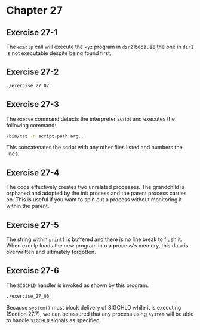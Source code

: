 # Chapter 27

## Exercise 27-1

The `execlp` call will execute the `xyz` program in `dir2` because the one in `dir1` is not executable despite being found first.

## Exercise 27-2

```sh
./exercise_27_02
```

## Exercise 27-3

The `execve` command detects the interpreter script and executes the following command:

```sh
/bin/cat -n script-path arg...
```

This concatenates the script with any other files listed and numbers the lines.

## Exercise 27-4

The code effectively creates two unrelated processes. The grandchild is orphaned and adopted by the init process and the parent process carries on. This is useful if you want to spin out a process without monitoring it within the parent.

## Exercise 27-5

The string within `printf` is buffered and there is no line break to flush it. When execlp loads the new program into a process's memory, this data is overwritten and ultimately forgotten.

## Exercise 27-6

The `SIGCHLD` handler is invoked as shown by this program.

```sh
./exercise_27_06
```

Because `system()` must block delivery of SIGCHLD while it is executing (Section 27.7), we can be assured that any process using `system` will be able to handle `SIGCHLD` signals as specified.
